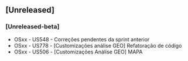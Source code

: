 ## [Unreleased]
### [Unreleased-beta]

* OSxx - US548 - Correções pendentes da sprint anterior
* OSxx - US778 - [Customizações análise GEO] Refatoração de código
* OSxx - US506 - [Customizações Análise GEO] MAPA
